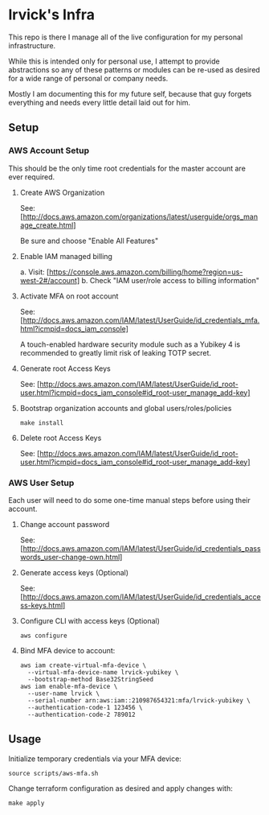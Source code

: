# lrvick's Infra

This repo is there I manage all of the live configuration for my personal
infrastructure.

While this is intended only for personal use, I attempt to provide abstractions
so any of these patterns or modules can be re-used as desired for a wide range
of personal or company needs.

Mostly I am documenting this for my future self, because that guy forgets
everything and needs every little detail laid out for him.

## Setup

### AWS Account Setup

This should be the only time root credentials for the master account are ever
required.

1. Create AWS Organization

    See: [http://docs.aws.amazon.com/organizations/latest/userguide/orgs_manage_create.html]

    Be sure and choose "Enable All Features"

2. Enable IAM managed billing

    a. Visit: [https://console.aws.amazon.com/billing/home?region=us-west-2#/account]
    b. Check "IAM user/role access to billing information"

3. Activate MFA on root account

    See: [http://docs.aws.amazon.com/IAM/latest/UserGuide/id_credentials_mfa.html?icmpid=docs_iam_console]

    A touch-enabled hardware security module such as a Yubikey 4 is recommended
    to greatly limit risk of leaking TOTP secret.

4. Generate root Access Keys

    See: [http://docs.aws.amazon.com/IAM/latest/UserGuide/id_root-user.html?icmpid=docs_iam_console#id_root-user_manage_add-key]

5. Bootstrap organization accounts and global users/roles/policies

    ```
    make install
    ```

6. Delete root Access Keys

    See: [http://docs.aws.amazon.com/IAM/latest/UserGuide/id_root-user.html?icmpid=docs_iam_console#id_root-user_manage_add-key]

### AWS User Setup

Each user will need to do some one-time manual steps before using their
account.

1. Change account password

    See: [http://docs.aws.amazon.com/IAM/latest/UserGuide/id_credentials_passwords_user-change-own.html]

2. Generate access keys (Optional)

    See: [http://docs.aws.amazon.com/IAM/latest/UserGuide/id_credentials_access-keys.html]

3. Configure CLI with access keys (Optional)

    ```
    aws configure
    ```
4. Bind MFA device to account:

    ```
    aws iam create-virtual-mfa-device \
      --virtual-mfa-device-name lrvick-yubikey \
      --bootstrap-method Base32StringSeed
    aws iam enable-mfa-device \
      --user-name lrvick \
      --serial-number arn:aws:iam::210987654321:mfa/lrvick-yubikey \
      --authentication-code-1 123456 \
      --authentication-code-2 789012
    ```

## Usage

Initialize temporary credentials via your MFA device:

```
source scripts/aws-mfa.sh
```

Change terraform configuration as desired and apply changes with:

```
make apply
```
